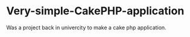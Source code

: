 # Very-simple-CakePHP-application

Was a project back in univercity to make a cake php application.
